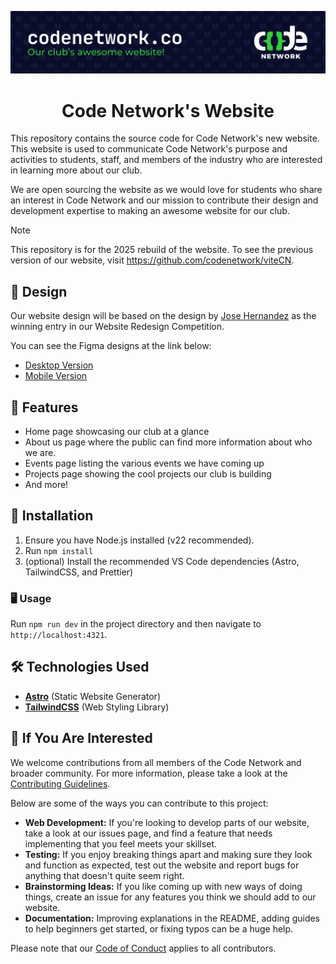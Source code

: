 ![codenetwork.co - Our club's awesome website](.github/assets/banner.svg)

<div align="center">
<h1>Code Network's Website</h1>
</div>
This repository contains the source code for Code Network's new website. This website is used to communicate Code Network's purpose and activities to students, staff, and members of the industry who are interested in learning more about our club.

We are open sourcing the website as we would love for students who share an interest in Code Network and our mission to contribute their design and development expertise to making an awesome website for our club.

> [!NOTE]
> This repository is for the 2025 rebuild of the website. To see the previous version of our website, visit https://github.com/codenetwork/viteCN.

## 🎨 Design

Our website design will be based on the design by [Jose Hernandez](https://www.linkedin.com/in/jose-hernandez-garzon-143196168/) as the winning entry in our Website Redesign Competition.

You can see the Figma designs at the link below:
- [Desktop Version](https://www.figma.com/proto/dQMa4Xgqcl1ydbMDKF5pDX/Code-network-Desktop?page-id=0%3A1&node-id=1-2022&viewport=-1450%2C-95%2C0.08&t=BjTI1ncc2Uu8hTWn-1&scaling=scale-down-width&content-scaling=fixed)
- [Mobile Version](https://www.figma.com/proto/Ri1GdjqL2HH0WZQGwyib1G/Code-Network-Mobile?page-id=0%3A1&node-id=1-25737&viewport=-4661%2C-367%2C0.15&t=oHroaKSrsrbyH9nQ-1&scaling=scale-down&content-scaling=fixed)

## 📌 Features

- Home page showcasing our club at a glance
- About us page where the public can find more information about who we are.
- Events page listing the various events we have coming up
- Projects page showing the cool projects our club is building
- And more!

## 🚀 Installation

1. Ensure you have Node.js installed (v22 recommended).
2. Run `npm install`
3. (optional) Install the recommended VS Code dependencies (Astro, TailwindCSS, and Prettier)

### 🖥️ Usage

Run `npm run dev` in the project directory and then navigate to `http://localhost:4321`.

## 🛠️ Technologies Used

- **[Astro](https://astro.build/)** (Static Website Generator)
- **[TailwindCSS](https://tailwindcss.com/)** (Web Styling Library)

## 🌟 If You Are Interested

We welcome contributions from all members of the Code Network and broader community. For more information, please take a look at the [Contributing Guidelines](./CONTRIBUTING.md).

Below are some of the ways you can contribute to this project:

- **Web Development:** If you're looking to develop parts of our website, take a look at our issues page, and find a feature that needs implementing that you feel meets your skillset.
- **Testing:** If you enjoy breaking things apart and making sure they look and function as expected, test out the website and report bugs for anything that doesn't quite seem right.
- **Brainstorming Ideas:** If you like coming up with new ways of doing things, create an issue for any features you think we should add to our website.
- **Documentation:** Improving explanations in the README, adding guides to help beginners get started, or fixing typos can be a huge help.

Please note that our [Code of Conduct](./CODE_OF_CONDUCT.md) applies to all contributors.
